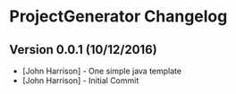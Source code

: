 # ProjectGenerator Changelog

## Version 0.0.1 (10/12/2016)

- [John Harrison] - One simple java template
- [John Harrison] - Initial Commit